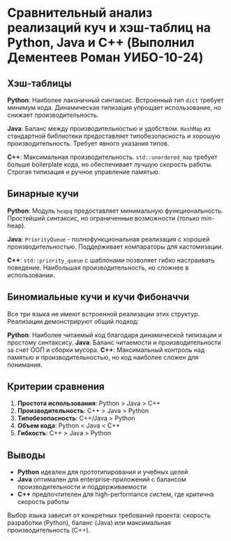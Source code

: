 # Сравнительный анализ реализаций куч и хэш-таблиц на Python, Java и C++ (Выполнил Дементеев Роман УИБО-10-24)

## Хэш-таблицы

**Python**: Наиболее лаконичный синтаксис. Встроенный тип `dict` требует минимум кода. Динамическая типизация упрощает использование, но снижает производительность.

**Java**: Баланс между производительностью и удобством. `HashMap` из стандартной библиотеки предоставляет типобезопасность и хорошую производительность. Требует явного указания типов.

**C++**: Максимальная производительность. `std::unordered_map` требует больше boilerplate кода, но обеспечивает лучшую скорость работы. Строгая типизация и ручное управление памятью.

## Бинарные кучи

**Python**: Модуль `heapq` предоставляет минимальную функциональность. Простейший синтаксис, но ограниченные возможности (только min-heap).

**Java**: `PriorityQueue` - полнофункциональная реализация с хорошей производительностью. Поддерживает компараторы для кастомизации.

**C++**: `std::priority_queue` с шаблонами позволяет гибко настраивать поведение. Наибольшая производительность, но сложнее в использовании.

## Биномиальные кучи и кучи Фибоначчи

Все три языка не имеют встроенной реализации этих структур. Реализации демонстрируют общий подход:

**Python**: Наиболее читаемый код благодаря динамической типизации и простому синтаксису.
**Java**: Баланс читаемости и производительности за счет ООП и сборки мусора.
**C++**: Максимальный контроль над памятью и производительностью, но код наиболее сложен для понимания.

## Критерии сравнения

1. **Простота использования**: Python > Java > C++
2. **Производительность**: C++ > Java > Python  
3. **Типобезопасность**: C++/Java > Python
4. **Объем кода**: Python < Java < C++
5. **Гибкость**: C++ > Java > Python

## Выводы

- **Python** идеален для прототипирования и учебных целей
- **Java** оптимален для enterprise-приложений с балансом производительности и поддерживаемости
- **C++** предпочтителен для high-performance систем, где критична скорость работы

Выбор языка зависит от конкретных требований проекта: скорость разработки (Python), баланс (Java) или максимальная производительность (C++).
